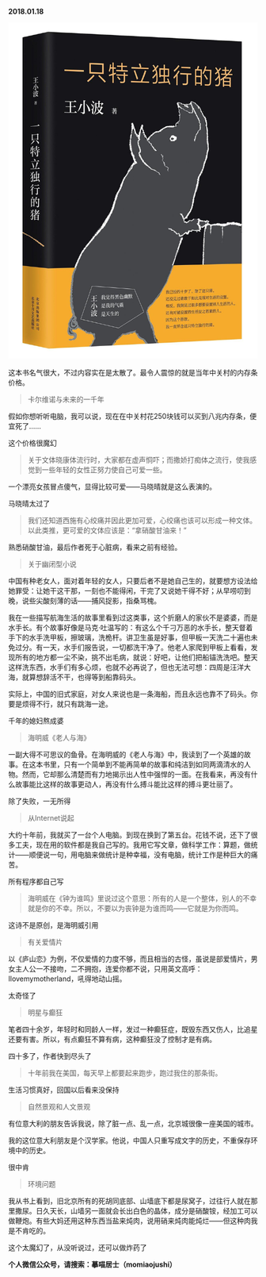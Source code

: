 
          
            
**2018.01.18**



![](img/51001-02c67b2dbd3d721d.jpg)




这本书名气很大，不过内容实在是太散了。最令人震惊的就是当年中关村的内存条价格。
>卡尔维诺与未来的一千年

假如你想听听电脑，我可以说，现在在中关村花250块钱可以买到八兆内存条，便宜死了……



这个价格很魔幻
>关于文体晓康体流行时，大家都在虚声恫吓；而撒娇打痴体之流行，使我感觉到一些年轻的女性正努力使自己可爱一些。

一个漂亮女孩冒点傻气，显得比较可爱——马晓晴就是这么表演的。



马晓晴太过了
>我们还知道西施有心绞痛并因此更加可爱，心绞痛也该可以形成一种文体。以此类推，更可爱的文体应该是：“拿硝酸甘油来！”



熟悉硝酸甘油，最后作者死于心脏病，看来之前有经验。
>关于幽闭型小说

中国有种老女人，面对着年轻的女人，只要后者不是她自己生的，就要想方设法给她罪受：让她干这干那，一刻也不能得闲，干完了又说她干得不好；从早唠叨到晚，说些尖酸刻薄的话——捕风捉影，指桑骂槐。

我在一些描写航海生活的故事里看到过这类事，这个折磨人的家伙不是婆婆，而是水手长。有个故事好像是马克·吐温写的：有这么个千刁万恶的水手长，整天督着手下的水手洗甲板，擦玻璃，洗桅杆。讲卫生虽是好事，但甲板一天洗二十遍也未免过分。有一天，水手们报告说，一切都洗干净了。他老人家爬到甲板上看看，发现所有的地方都一尘不染，挑不出毛病，就说：好吧，让他们把船锚洗洗吧。整天这样洗东西，水手们有多心烦，也就不必再说了，但也无法可想：四周是汪洋大海，就算想辞活不干，也得等到船靠码头。

实际上，中国的旧式家庭，对女人来说也是一条海船，而且永远也靠不了码头。你要是烦得不行，就只有跳海一途。



千年的媳妇熬成婆
>海明威《老人与海》

一副大得不可思议的鱼骨。在海明威的《老人与海》中，我读到了一个英雄的故事。在这本书里，只有一个简单到不能再简单的故事和纯洁到如同两滴清水的人物。然而，它却那么清楚而有力地揭示出人性中强悍的一面。在我看来，再没有什么故事能比这样的故事更动人，再没有什么搏斗能比这样的搏斗更壮丽了。



除了失败，一无所得
>从Internet说起

大约十年前，我就买了一台个人电脑。到现在换到了第五台。花钱不说，还下了很多工夫，现在用的软件都是我自己写的。我用它写文章，做科学工作：算题，做统计——顺便说一句，用电脑来做统计是种幸福，没有电脑，统计工作是种巨大的痛苦。



所有程序都自己写
>海明威在《钟为谁鸣》里说过这个意思：所有的人是一个整体，别人的不幸就是你的不幸。所以，不要以为丧钟是为谁而鸣——它就是为你而鸣。



这诗不是原创，是海明威引用
>有关爱情片

以《庐山恋》为例，不仅爱情的力度不够，而且相当的古怪，虽说是部爱情片，男女主人公一不接吻，二不拥抱，连爱你都不说，只用英文高呼：Ilovemymotherland，吼得地动山摇。



太奇怪了
>明星与癫狂

笔者四十余岁，年轻时和同龄人一样，发过一种癫狂症，既毁东西又伤人，比追星还要有害。所以，有点癫狂不算有病，这种癫狂没了控制才是有病。



四十多了，作者快到尽头了
>十年前我在美国，每天早上都要起来跑步，跑过我住的那条街。



生活习惯真好，回国以后看来没保持
>自然景观和人文景观

有位意大利的朋友告诉我说，除了脏一点、乱一点，北京城很像一座美国的城市。

我的这位意大利朋友是个汉学家。他说，中国人只重写成文字的历史，不重保存环境中的历史。



很中肯
>环境问题

我从书上看到，旧北京所有的死胡同底部、山墙底下都是尿窝子，过往行人就在那里撒尿。日久天长，山墙另一面就会长出白色的晶体，成分是硝酸铵，经加工可以做鞭炮。有些大妈还用这种东西当盐来炖肉，说用硝来炖肉能炖烂——但这种肉我是不肯吃的。



这个太魔幻了，从没听说过，还可以做炸药了


**个人微信公众号，请搜索：摹喵居士（momiaojushi）**

          
        